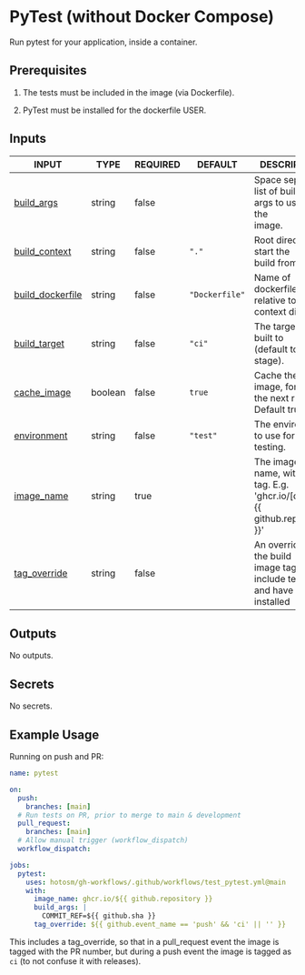# PyTest (without Docker Compose)

Run pytest for your application, inside a container.

## Prerequisites

1. The tests must be included in the image (via Dockerfile).

2. PyTest must be installed for the dockerfile USER.

## Inputs

<!-- AUTO-DOC-INPUT:START - Do not remove or modify this section -->

| INPUT                                                                            | TYPE    | REQUIRED | DEFAULT        | DESCRIPTION                                                                               |
| -------------------------------------------------------------------------------- | ------- | -------- | -------------- | ----------------------------------------------------------------------------------------- |
| <a name="input_build_args"></a>[build_args](#input_build_args)                   | string  | false    |                | Space separated list of build <br>args to use for the <br>image.                          |
| <a name="input_build_context"></a>[build_context](#input_build_context)          | string  | false    | `"."`          | Root directory to start the <br>build from.                                               |
| <a name="input_build_dockerfile"></a>[build_dockerfile](#input_build_dockerfile) | string  | false    | `"Dockerfile"` | Name of dockerfile, relative to <br>context dir.                                          |
| <a name="input_build_target"></a>[build_target](#input_build_target)             | string  | false    | `"ci"`         | The target to built to <br>(default to ci stage).                                         |
| <a name="input_cache_image"></a>[cache_image](#input_cache_image)                | boolean | false    | `true`         | Cache the built image, for <br>the next run. Default true.                                |
| <a name="input_environment"></a>[environment](#input_environment)                | string  | false    | `"test"`       | The environment to use for <br>testing.                                                   |
| <a name="input_image_name"></a>[image_name](#input_image_name)                   | string  | true     |                | The image root name, without <br>tag. E.g. 'ghcr.io/[dollar]{{ github.repository }}'      |
| <a name="input_tag_override"></a>[tag_override](#input_tag_override)             | string  | false    |                | An override for the build <br>image tag. Must include tests <br>and have PyTest installed |

<!-- AUTO-DOC-INPUT:END -->

## Outputs

<!-- AUTO-DOC-OUTPUT:START - Do not remove or modify this section -->

No outputs.

<!-- AUTO-DOC-OUTPUT:END -->

## Secrets

<!-- AUTO-DOC-SECRETS:START - Do not remove or modify this section -->

No secrets.

<!-- AUTO-DOC-SECRETS:END -->

## Example Usage

Running on push and PR:

```yaml
name: pytest

on:
  push:
    branches: [main]
  # Run tests on PR, prior to merge to main & development
  pull_request:
    branches: [main]
  # Allow manual trigger (workflow_dispatch)
  workflow_dispatch:

jobs:
  pytest:
    uses: hotosm/gh-workflows/.github/workflows/test_pytest.yml@main
    with:
      image_name: ghcr.io/${{ github.repository }}
      build_args: |
        COMMIT_REF=${{ github.sha }}
      tag_override: ${{ github.event_name == 'push' && 'ci' || '' }}
```

This includes a tag_override, so that in a pull_request event
the image is tagged with the PR number, but during a push
event the image is tagged as `ci` (to not confuse it with releases).
